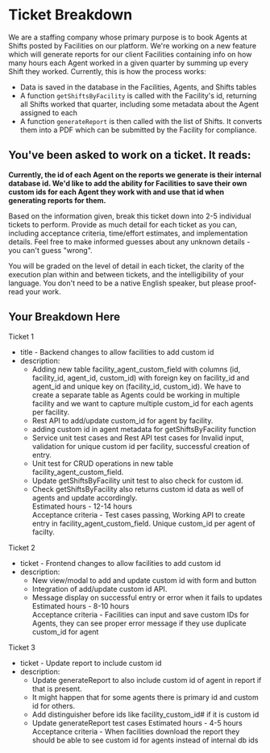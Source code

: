 # Ticket Breakdown
We are a staffing company whose primary purpose is to book Agents at Shifts posted by Facilities on our platform. We're working on a new feature which will generate reports for our client Facilities containing info on how many hours each Agent worked in a given quarter by summing up every Shift they worked. Currently, this is how the process works:

- Data is saved in the database in the Facilities, Agents, and Shifts tables
- A function `getShiftsByFacility` is called with the Facility's id, returning all Shifts worked that quarter, including some metadata about the Agent assigned to each
- A function `generateReport` is then called with the list of Shifts. It converts them into a PDF which can be submitted by the Facility for compliance.

## You've been asked to work on a ticket. It reads:

**Currently, the id of each Agent on the reports we generate is their internal database id. We'd like to add the ability for Facilities to save their own custom ids for each Agent they work with and use that id when generating reports for them.**


Based on the information given, break this ticket down into 2-5 individual tickets to perform. Provide as much detail for each ticket as you can, including acceptance criteria, time/effort estimates, and implementation details. Feel free to make informed guesses about any unknown details - you can't guess "wrong".


You will be graded on the level of detail in each ticket, the clarity of the execution plan within and between tickets, and the intelligibility of your language. You don't need to be a native English speaker, but please proof-read your work.

## Your Breakdown Here

Ticket 1
-  title - Backend changes to allow facilities to add custom id
- description:
    - Adding new table facility_agent_custom_field with columns (id, facility_id, agent_id, custom_id) with foreign key on facility_id and agent_id and unique key on (facility_id, custom_id). We have to create a separate table as Agents could be working in multiple facility and we want to capture multiple custom_id for each agents per facility.
    - Rest API to add/update custom_id for agent by facility.
    - adding custom id in agent metadata for getShiftsByFacility function
    - Service unit test cases and Rest API test cases for Invalid input, validation for unique custom id per facility, successful creation of entry.
    - Unit test for CRUD operations in new table facility_agent_custom_field.
    - Update getShiftsByFacility unit test to also check for custom id.
    - Check getShiftsByFacility also returns custom id data as well of agents and update accordingly.<br/>
Estimated hours - 12-14 hours<br/>
Acceptance criteria - Test cases passing, Working API to create entry in facility_agent_custom_field. Unique custom_id per agent of facilty. 

Ticket 2
- ticket - Frontend changes to allow facilities to add custom id
- description:
    - New view/modal to add and update custom id with form and button
    - Integration of add/update custom id API.
    - Message display on successful entry or error when it fails to updates<br/>
Estimated hours - 8-10 hours<br/>
Acceptance criteria - Facilities can input and save custom IDs for Agents, they can see proper error message if they use duplicate custom_id for agent    

Ticket 3
- ticket - Update report to include custom id
- description:
    - Update generateReport to also include custom id of agent in report if that is present. 
    - It might happen that for some agents there is primary id and custom id for others.
    - Add distinguisher before ids like facility_custom_id# if it is custom id
    - Update generateReport test cases
Estimated hours - 4-5 hours
Acceptance criteria - When facilities download the report they should be able to see custom id for agents instead of internal db ids     

